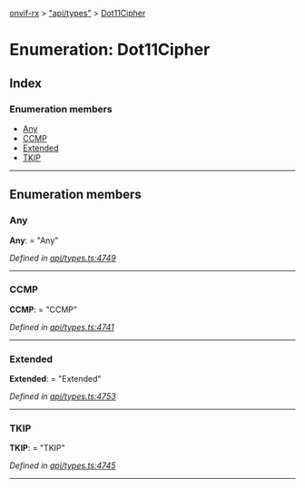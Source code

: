 [onvif-rx](../README.md) > ["api/types"](../modules/_api_types_.md) > [Dot11Cipher](../enums/_api_types_.dot11cipher.md)

# Enumeration: Dot11Cipher

## Index

### Enumeration members

* [Any](_api_types_.dot11cipher.md#any)
* [CCMP](_api_types_.dot11cipher.md#ccmp)
* [Extended](_api_types_.dot11cipher.md#extended)
* [TKIP](_api_types_.dot11cipher.md#tkip)

---

## Enumeration members

<a id="any"></a>

###  Any

**Any**:  = "Any"

*Defined in [api/types.ts:4749](https://github.com/patrickmichalina/onvif-rx/blob/034e4d6/src/api/types.ts#L4749)*

___
<a id="ccmp"></a>

###  CCMP

**CCMP**:  = "CCMP"

*Defined in [api/types.ts:4741](https://github.com/patrickmichalina/onvif-rx/blob/034e4d6/src/api/types.ts#L4741)*

___
<a id="extended"></a>

###  Extended

**Extended**:  = "Extended"

*Defined in [api/types.ts:4753](https://github.com/patrickmichalina/onvif-rx/blob/034e4d6/src/api/types.ts#L4753)*

___
<a id="tkip"></a>

###  TKIP

**TKIP**:  = "TKIP"

*Defined in [api/types.ts:4745](https://github.com/patrickmichalina/onvif-rx/blob/034e4d6/src/api/types.ts#L4745)*

___

